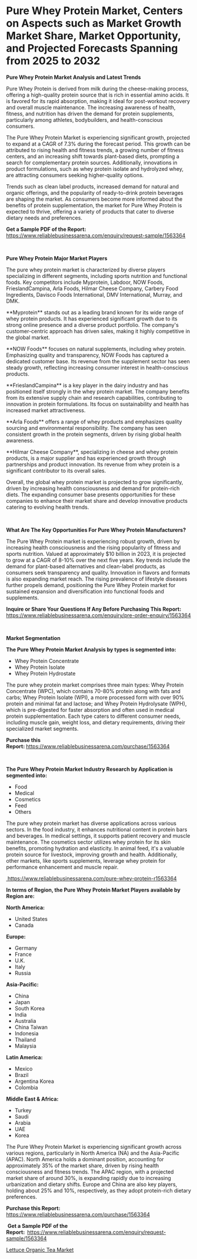 <p><h1>Pure Whey Protein Market, Centers on Aspects such as Market Growth Market Share, Market Opportunity, and Projected Forecasts Spanning from 2025 to 2032</h1></p><p><strong>Pure Whey Protein Market Analysis and Latest Trends</strong></p>
<p><p>Pure Whey Protein is derived from milk during the cheese-making process, offering a high-quality protein source that is rich in essential amino acids. It is favored for its rapid absorption, making it ideal for post-workout recovery and overall muscle maintenance. The increasing awareness of health, fitness, and nutrition has driven the demand for protein supplements, particularly among athletes, bodybuilders, and health-conscious consumers.</p><p>The Pure Whey Protein Market is experiencing significant growth, projected to expand at a CAGR of 7.3% during the forecast period. This growth can be attributed to rising health and fitness trends, a growing number of fitness centers, and an increasing shift towards plant-based diets, prompting a search for complementary protein sources. Additionally, innovations in product formulations, such as whey protein isolate and hydrolyzed whey, are attracting consumers seeking higher-quality options.</p><p>Trends such as clean label products, increased demand for natural and organic offerings, and the popularity of ready-to-drink protein beverages are shaping the market. As consumers become more informed about the benefits of protein supplementation, the market for Pure Whey Protein is expected to thrive, offering a variety of products that cater to diverse dietary needs and preferences.</p></p>
<p><strong>Get a Sample PDF of the Report:&nbsp;</strong> <a href="https://www.reliablebusinessarena.com/enquiry/request-sample/1563364?utm_campaign=3554&utm_medium=2&utm_source=Github&utm_content=ia&utm_term=07042025&utm_id=pure-whey-protein">https://www.reliablebusinessarena.com/enquiry/request-sample/1563364</a></p>
<p>&nbsp;</p>
<p><strong>Pure Whey Protein Major Market Players</strong></p>
<p><p>The pure whey protein market is characterized by diverse players specializing in different segments, including sports nutrition and functional foods. Key competitors include Myprotein, Labdoor, NOW Foods, FrieslandCampina, Arla Foods, Hilmar Cheese Company, Carbery Food Ingredients, Davisco Foods International, DMV International, Murray, and DMK.</p><p>**Myprotein** stands out as a leading brand known for its wide range of whey protein products. It has experienced significant growth due to its strong online presence and a diverse product portfolio. The company's customer-centric approach has driven sales, making it highly competitive in the global market.</p><p>**NOW Foods** focuses on natural supplements, including whey protein. Emphasizing quality and transparency, NOW Foods has captured a dedicated customer base. Its revenue from the supplement sector has seen steady growth, reflecting increasing consumer interest in health-conscious products.</p><p>**FrieslandCampina** is a key player in the dairy industry and has positioned itself strongly in the whey protein market. The company benefits from its extensive supply chain and research capabilities, contributing to innovation in protein formulations. Its focus on sustainability and health has increased market attractiveness.</p><p>**Arla Foods** offers a range of whey products and emphasizes quality sourcing and environmental responsibility. The company has seen consistent growth in the protein segments, driven by rising global health awareness.</p><p>**Hilmar Cheese Company**, specializing in cheese and whey protein products, is a major supplier and has experienced growth through partnerships and product innovation. Its revenue from whey protein is a significant contributor to its overall sales.</p><p>Overall, the global whey protein market is projected to grow significantly, driven by increasing health consciousness and demand for protein-rich diets. The expanding consumer base presents opportunities for these companies to enhance their market share and develop innovative products catering to evolving health trends.</p></p>
<p>&nbsp;</p>
<p><strong>What Are The Key Opportunities For Pure Whey Protein Manufacturers?</strong></p>
<p><p>The Pure Whey Protein market is experiencing robust growth, driven by increasing health consciousness and the rising popularity of fitness and sports nutrition. Valued at approximately $10 billion in 2023, it is projected to grow at a CAGR of 8-10% over the next five years. Key trends include the demand for plant-based alternatives and clean-label products, as consumers seek transparency and quality. Innovation in flavors and formats is also expanding market reach. The rising prevalence of lifestyle diseases further propels demand, positioning the Pure Whey Protein market for sustained expansion and diversification into functional foods and supplements.</p></p>
<p><strong>Inquire or Share Your Questions If Any Before Purchasing This Report:</strong> <a href="https://www.reliablebusinessarena.com/enquiry/pre-order-enquiry/1563364?utm_campaign=3554&utm_medium=2&utm_source=Github&utm_content=ia&utm_term=07042025&utm_id=pure-whey-protein">https://www.reliablebusinessarena.com/enquiry/pre-order-enquiry/1563364</a></p>
<p>&nbsp;</p>
<p><strong>Market Segmentation</strong></p>
<p><strong>The Pure Whey Protein Market Analysis by types is segmented into:</strong></p>
<p><ul><li>Whey Protein Concentrate</li><li>Whey Protein Isolate</li><li>Whey Protein Hydrostate</li></ul></p>
<p><p>The pure whey protein market comprises three main types: Whey Protein Concentrate (WPC), which contains 70-80% protein along with fats and carbs; Whey Protein Isolate (WPI), a more processed form with over 90% protein and minimal fat and lactose; and Whey Protein Hydrolysate (WPH), which is pre-digested for faster absorption and often used in medical protein supplementation. Each type caters to different consumer needs, including muscle gain, weight loss, and dietary requirements, driving their specialized market segments.</p></p>
<p><strong>Purchase this Report:&nbsp;</strong><a href="https://www.reliablebusinessarena.com/purchase/1563364?utm_campaign=3554&utm_medium=2&utm_source=Github&utm_content=ia&utm_term=07042025&utm_id=pure-whey-protein">https://www.reliablebusinessarena.com/purchase/1563364</a></p>
<p>&nbsp;</p>
<p><strong>The Pure Whey Protein Market Industry Research by Application is segmented into:</strong></p>
<p><ul><li>Food</li><li>Medical</li><li>Cosmetics</li><li>Feed</li><li>Others</li></ul></p>
<p><p>The pure whey protein market has diverse applications across various sectors. In the food industry, it enhances nutritional content in protein bars and beverages. In medical settings, it supports patient recovery and muscle maintenance. The cosmetics sector utilizes whey protein for its skin benefits, promoting hydration and elasticity. In animal feed, it's a valuable protein source for livestock, improving growth and health. Additionally, other markets, like sports supplements, leverage whey protein for performance enhancement and muscle repair.</p></p>
<p><a href="https://www.reliablebusinessarena.com/pure-whey-protein-r1563364?utm_campaign=3554&utm_medium=2&utm_source=Github&utm_content=ia&utm_term=07042025&utm_id=pure-whey-protein">&nbsp;https://www.reliablebusinessarena.com/pure-whey-protein-r1563364</a></p>
<p><strong>In terms of Region, the Pure Whey Protein Market Players available by Region are:</strong></p>
<p>
    <p> <strong> North America: </strong>
        <ul>
            <li>United States</li>
            <li>Canada</li>
        </ul>
        </p> 
    <p> <strong> Europe: </strong>
        <ul>
            <li>Germany</li>
            <li>France</li>
            <li>U.K.</li>
            <li>Italy</li>
            <li>Russia</li>
        </ul>
        </p> 
    <p> <strong> Asia-Pacific: </strong>
        <ul>
            <li>China</li>
            <li>Japan</li>
            <li>South Korea</li>
            <li>India</li>
            <li>Australia</li>
            <li>China Taiwan</li>
            <li>Indonesia</li>
            <li>Thailand</li>
            <li>Malaysia</li>
        </ul>
        </p> 
    <p> <strong> Latin America: </strong>
        <ul>
            <li>Mexico</li>
            <li>Brazil</li>
            <li>Argentina Korea</li>
            <li>Colombia</li>
        </ul>
        </p> 
    <p> <strong> Middle East & Africa: </strong>
        <ul>
            <li>Turkey</li>
            <li>Saudi</li>
            <li>Arabia</li>
            <li>UAE</li>
            <li>Korea</li>
        </ul>
    </p>
    </p>
<p><p>The Pure Whey Protein Market is experiencing significant growth across various regions, particularly in North America (NA) and the Asia-Pacific (APAC). North America holds a dominant position, accounting for approximately 35% of the market share, driven by rising health consciousness and fitness trends. The APAC region, with a projected market share of around 30%, is expanding rapidly due to increasing urbanization and dietary shifts. Europe and China are also key players, holding about 25% and 10%, respectively, as they adopt protein-rich dietary preferences.</p></p>
<p><strong>Purchase this Report: </strong><a href="https://www.reliablebusinessarena.com/purchase/1563364?utm_campaign=3554&utm_medium=2&utm_source=Github&utm_content=ia&utm_term=07042025&utm_id=pure-whey-protein">https://www.reliablebusinessarena.com/purchase/1563364</a></p>
<p>&nbsp;<strong>Get a Sample PDF of the Report:&nbsp;&nbsp;</strong><a href="https://www.reliablebusinessarena.com/enquiry/request-sample/1563364?utm_campaign=3554&utm_medium=2&utm_source=Github&utm_content=ia&utm_term=07042025&utm_id=pure-whey-protein">https://www.reliablebusinessarena.com/enquiry/request-sample/1563364</a></p>
<p><strong></strong></p>
<p><p><a href="https://github.com/rodinayygacklezi/Market-Research-Report-List-1/blob/main/lettuce-organic-tea-market.md?utm_campaign=3554&utm_medium=2&utm_source=Github&utm_content=ia&utm_term=07042025&utm_id=pure-whey-protein">Lettuce Organic Tea Market</a></p></p>